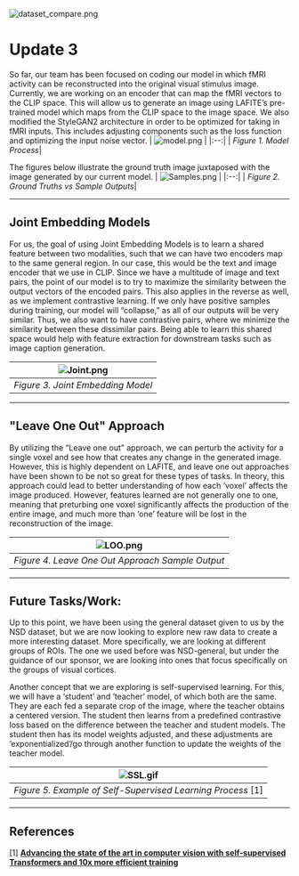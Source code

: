 ![dataset_compare.png](sprague_lab.png)
# Update 3
So far, our team has been focused on coding our model in which fMRI activity can be reconstructed into the original visual stimulus image.  Currently, we are working on an encoder that can map the fMRI vectors to the CLIP space. This will allow us to generate an image using LAFITE’s pre-trained model which maps from the CLIP space to the image space. We also modified the StyleGAN2 architecture in order to be optimized for taking in fMRI inputs. This includes adjusting components such as the loss function and optimizing the input noise vector. 
| ![model.png](model.png) | 
|:--:| 
| *Figure 1. Model Process*|

The figures below illustrate the ground truth image juxtaposed with the image generated by our current model. 
| ![Samples.png](Samples.png) | 
|:--:| 
| *Figure 2. Ground Truths vs Sample Outputs*|

******

## Joint Embedding Models

For us, the goal of using Joint Embedding Models is to learn a shared feature between two modalities, such that we can have two encoders map to the same general region. In our case, this would be the text and image encoder that we use in CLIP. Since we have a multitude of image and text pairs, the point of our model is to try to maximize the similarity between the output vectors of the encoded pairs. This also applies in the reverse as well, as we implement contrastive learning. If we only have positive samples during training, our model will “collapse,” as all of our outputs will be very similar. Thus, we also want to have contrastive pairs, where we minimize the similarity between these dissimilar pairs. Being able to learn this shared space would help with feature extraction for downstream tasks such as image caption generation. 


| ![Joint.png](Joint.png) | 
|:--:| 
| *Figure 3. Joint Embedding Model*|


******

## "Leave One Out" Approach

By utilizing the “Leave one out” approach, we can perturb the activity for a single voxel and see how that creates any change in the generated image. However, this is highly dependent on LAFITE, and leave one out approaches have been shown to be not so great for these types of tasks. In theory, this approach could lead to better understanding of how each ‘voxel’ affects the image produced. However, features learned are not generally one to one, meaning that preturbing one voxel significantly affects the production of the entire image, and much more than ‘one’ feature will be lost in the reconstruction of the image.

| ![LOO.png](LOO.png) | 
|:--:| 
| *Figure 4.  Leave One Out Approach Sample Output*|


******

## Future Tasks/Work:

Up to this point, we have been using the general dataset given to us by the NSD dataset, but we are now looking to explore new raw data to create a more interesting dataset. More specifically, we are looking at different groups of ROIs. The one we used before was NSD-general, but under the guidance of our sponsor, we are looking into ones that focus specifically on the groups of visual cortices. 

Another concept that we are exploring is self-supervised learning. For this, we will have a ‘student’ and ‘teacher’ model, of which both are the same. They are each fed a separate crop of the image, where the teacher obtains a centered version. The student then learns from a predefined contrastive loss based on the difference between the teacher and student models. The student then has its model weights adjusted, and these adjustments are ‘exponentialized’/go through another function to update the weights of the teacher model.

| ![SSL.gif](SSL.gif) | 
|:--:| 
| *Figure 5.  Example of Self-Supervised Learning Process* [1]|

******

## References
[1]  **[Advancing the state of the art in computer vision with self-supervised Transformers and 10x more efficient training](https://ai.facebook.com/blog/dino-paws-computer-vision-with-self-supervised-transformers-and-10x-more-efficient-training/)**
